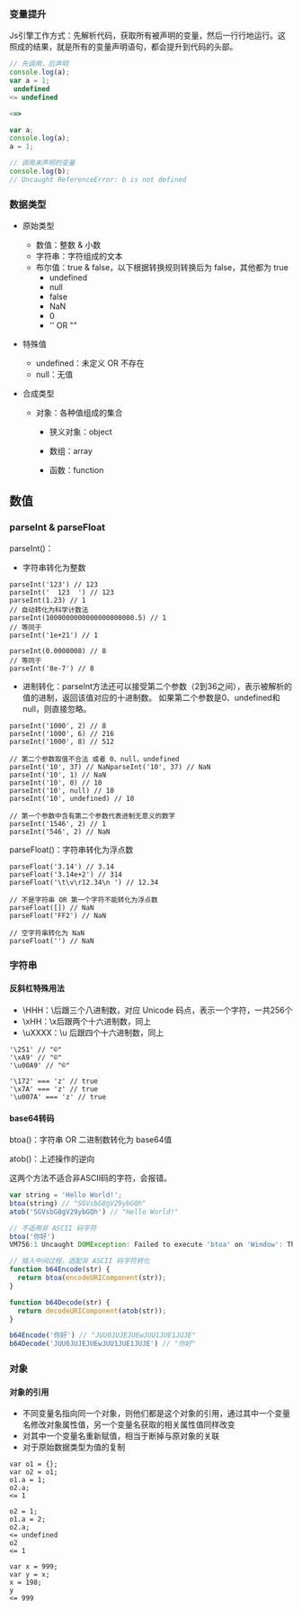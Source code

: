 ### 变量提升

Js引擎工作方式：先解析代码，获取所有被声明的变量，然后一行行地运行。这照成的结果，就是所有的变量声明语句，都会提升到代码的头部。

```js
// 先调用，后声明
console.log(a);
var a = 1;
 undefined
<= undefined

<=>

var a;
console.log(a);
a = 1;

// 调用未声明的变量
console.log(b);
// Uncaught ReferenceError: b is not defined
```

### 数据类型

* 原始类型
  * 数值：整数 & 小数
  * 字符串：字符组成的文本
  * 布尔值：true & false，以下根据转换规则转换后为 false，其他都为 true
    * undefined
    * null
    * false
    * NaN
    * 0
    * '' OR ""
* 特殊值
  * undefined：未定义 OR 不存在
  * null：无值
* 合成类型

  * 对象：各种值组成的集合

    * 狭义对象：object

    * 数组：array

    * 函数：function

## 数值

### parseInt & parseFloat

parseInt\(\)：

* 字符串转化为整数

```
parseInt('123') // 123
parseInt('  123  ') // 123
parseInt(1.23) // 1
// 自动转化为科学计数法
parseInt(1000000000000000000000.5) // 1
// 等同于
parseInt('1e+21') // 1

parseInt(0.0000008) // 8
// 等同于
parseInt('8e-7') // 8
```

* 进制转化：parseInt方法还可以接受第二个参数（2到36之间），表示被解析的值的进制，返回该值对应的十进制数。 如果第二个参数是0、undefined和null，则直接忽略。

```
parseInt('1000', 2) // 8
parseInt('1000', 6) // 216
parseInt('1000', 8) // 512

// 第二个参数取值不合法 或者 0、null、undefined
parseInt('10', 37) // NaNparseInt('10', 37) // NaN
parseInt('10', 1) // NaN
parseInt('10', 0) // 10
parseInt('10', null) // 10
parseInt('10', undefined) // 10

// 第一个参数中含有第二个参数代表进制无意义的数字
parseInt('1546', 2) // 1
parseInt('546', 2) // NaN
```

parseFloat\(\)：字符串转化为浮点数

```
parseFloat('3.14') // 3.14
parseFloat('3.14e+2') // 314
parseFloat('\t\v\r12.34\n ') // 12.34

// 不是字符串 OR 第一个字符不能转化为浮点数
parseFloat([]) // NaN
parseFloat('FF2') // NaN

// 空字符串转化为 NaN
parseFloat('') // NaN
```

### 字符串

#### 反斜杠特殊用法

* \HHH：\后跟三个八进制数，对应 Unicode 码点，表示一个字符，一共256个
* \xHH：\x后跟两个十六进制数，同上
* \uXXXX：\u 后跟四个十六进制数，同上

```
'\251' // "©"
'\xA9' // "©"
'\u00A9' // "©"

'\172' === 'z' // true
'\x7A' === 'z' // true
'\u007A' === 'z' // true
```

#### base64转码

btoa\(\)：字符串 OR 二进制数转化为 base64值

atob\(\)：上述操作的逆向

这两个方法不适合非ASCII码的字符，会报错。

```js
var string = 'Hello World!';
btoa(string) // "SGVsbG8gV29ybGQh"
atob('SGVsbG8gV29ybGQh') // "Hello World!"

// 不适用非 ASCII 码字符
btoa('你好')
VM756:1 Uncaught DOMException: Failed to execute 'btoa' on 'Window': The string to be encoded contains characters outside of the Latin1 range.

// 插入中间过程，适配非 ASCII 码字符转化
function b64Encode(str) {
  return btoa(encodeURIComponent(str));
}

function b64Decode(str) {
  return decodeURIComponent(atob(str));
}

b64Encode('你好') // "JUU0JUJEJUEwJUU1JUE1JUJE"
b64Decode('JUU0JUJEJUEwJUU1JUE1JUJE') // "你好"
```

### 对象

#### 对象的引用

* 不同变量名指向同一个对象，则他们都是这个对象的引用，通过其中一个变量名修改对象属性值，另一个变量名获取的相关属性值同样改变
* 对其中一个变量名重新赋值，相当于断掉与原对象的关联
* 对于原始数据类型为值的复制

```
var o1 = {};
var o2 = o1;
o1.a = 1;
o2.a;
<= 1

o2 = 1;
o1.a = 2;
o2.a;
<= undefined
o2
<= 1

var x = 999;
var y = x;
x = 198;
y
<= 999
```






